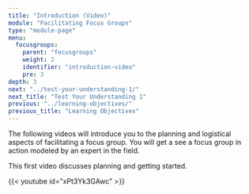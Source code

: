 ```yaml
---
title: "Introduction (Video)"
module: "Facilitating Focus Groups"
type: "module-page"
menu:
  focusgroups:
    parent: "focusgroups"
    weight: 2
    identifier: "introduction-video"
    pre: 3
depth: 3
next: "../test-your-understanding-1/"
next_title: "Test Your Understanding 1"
previous: "../learning-objectives/"
previous_title: "Learning Objectives"
---
```

<div class="focusgroups"><div class="pageblock"><p>The following videos will introduce you to the planning and logistical aspects of facilitating a focus group. You will get a see a focus group in action modeled by an expert in the field.</p>
<p>This first video discusses planning and getting started.</p>

{{< youtube id="xPt3Yk3GAwc" >}}</div></div>